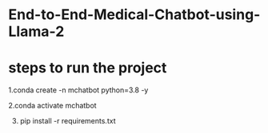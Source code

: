 # End-to-End-Medical-Chatbot-using-Llama-2

# steps  to run the project

1.conda create -n mchatbot python=3.8 -y  

2.conda activate mchatbot

3. pip install -r requirements.txt